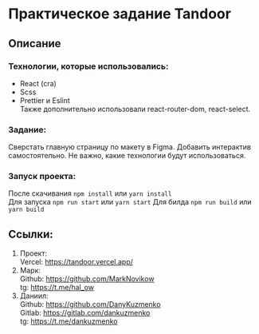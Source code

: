 # Практическое задание Tandoor

## Описание
### Технологии, которые использовались: 
* React (cra)
* Scss
* Prettier и Eslint  
Также дополнительно использовали react-router-dom, react-select.  

### Задание:
Сверстать главную страницу по макету в Figma. 
Добавить интерактив самостоятельно. 
Не важно, какие технологии будут использоваться.

### Запуск проекта: 
После скачивания `npm install` или `yarn install`  
Для запуска `npm run start` или `yarn start`
Для билда `npm run build` или `yarn build`

## Ссылки:
1) Проект:   
Vercel: https://tandoor.vercel.app/  
2) Марк:  
Github: https://github.com/MarkNovikow  
tg: https://t.me/hal_ow  
3) Даниил:  
Github: https://github.com/DanyKuzmenko  
Gitlab: https://gitlab.com/dankuzmenko  
tg: https://t.me/dankuzmenko  
